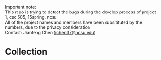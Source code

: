 Important note:  
This repo is trying to detect the bugs during the develop process of project 1, csc 505, 15spring, ncsu  
All of the project names and members have been subsitituted by the numbers, due to the privacy consideration  
Contact: Jianfeng Chen (jchen37@ncsu.edu)

# Collection
